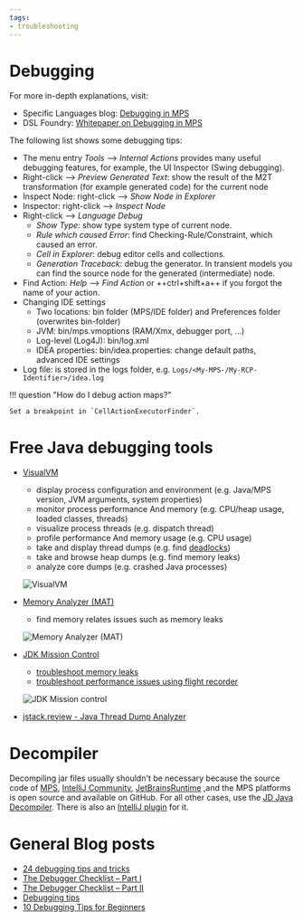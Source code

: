 ```yaml
---
tags:
- troubleshooting
---
```


# Debugging

For more in-depth explanations, visit:

- Specific Languages blog: [Debugging in MPS](https://specificlanguages.com/articles/debugging/)
- DSL Foundry: [Whitepaper on Debugging in MPS](https://dslfoundry.com/whitepaper-on-debugging-in-mps/)

The following list shows some debugging tips:

- The menu entry *Tools* --> *Internal Actions* provides many useful debugging features, for example, the UI Inspector (Swing debugging).
- Right-click --> *Preview Generated Text*: show the result of the M2T transformation (for example generated code) for the current node
- Inspect Node: right-click --> *Show Node in Explorer*
- Inspector: right-click --> *Inspect Node*
- Right-click --> *Language Debug*
    - *Show Type*: show type system type of current node.
    - *Rule which caused Error*: find Checking-Rule/Constraint, which caused an error.
    - *Cell in Explorer*: debug editor cells and collections.
    - *Generation Traceback*: debug the generator. In transient models you can find the source node for the generated (intermediate) node.
- Find Action: *Help* --> *Find Action* or ++ctrl+shift+a++ if you forgot the name of your action.
- Changing IDE settings
    - Two locations: bin folder (MPS/IDE folder) and Preferences folder (overwrites bin-folder)
    - JVM: bin/mps.vmoptions (RAM/Xmx, debugger port, …)
    - Log-level (Log4J): bin/log.xml 	
    - IDEA properties: bin/idea.properties: change default paths, advanced IDE settings
- Log file: is stored in the logs folder, e.g. `Logs/<My-MPS-/My-RCP-Identifier>/idea.log`

!!! question "How do I debug action maps?"

    Set a breakpoint in `CellActionExecutorFinder`.

# Free Java debugging tools

- [VisualVM](https://quinnkeast.medium.com/word-choices-and-language-in-ux-part-three-user-interface-labels-messages-c1a383793e6a)
    - display process configuration and environment (e.g. Java/MPS version, JVM arguments, system properties)
    - monitor process performance And memory (e.g. CPU/heap usage, loaded classes, threads)
    - visualize process threads (e.g. dispatch thread)
    - profile performance And memory usage (e.g. CPU usage)
    - take and display thread dumps (e.g. find [deadlocks](https://docs.oracle.com/javase/tutorial/essential/concurrency/deadlock.html))
    - take and browse heap dumps (e.g. find memory leaks)
    - analyze core dumps (e.g. crashed Java processes)

    ![VisualVM](visualvm.png)

- [Memory Analyzer (MAT)](https://www.eclipse.org/mat/)
    - find memory relates issues such as memory leaks

    ![Memory Analyzer (MAT)](http://www.eclipse.org/mat/about/overview.png)

- [JDK Mission Control](https://www.oracle.com/java/technologies/javase/products-jmc8-downloads.html)
    - [troubleshoot memory leaks](https://docs.oracle.com/en/java/javase/11/troubleshoot/troubleshooting-memory-leaks.html#GUID-8090B138-6E0C-4926-9659-BE739062AB75)
    - [troubleshoot performance issues using flight recorder](https://docs.oracle.com/en/java/javase/11/troubleshoot/troubleshoot-performance-issues-using-jfr.html#GUID-0FE29092-18B5-4BEB-8D8D-0CBA7A4FEA1D)

    ![JDK Mission control](https://docs.oracle.com/en/java/javase/11/troubleshoot/img/garbage_collection_performance_automated_analysis_results_7_1_2.png)

- [jstack.review - Java Thread Dump Analyzer](https://jstack.review/#tda_1_dump)

# Decompiler

Decompiling jar files usually shouldn't be necessary because the source code of [MPS](https://github.com/JetBrains/MPS), [IntelliJ Community](https://github.com/JetBrains/intellij-community), [JetBrainsRuntime](https://github.com/JetBrains/JetBrainsRuntime) ,and the MPS platforms is open source and available on GitHub. For all other cases,
use the [JD Java Decompiler](http://java-decompiler.github.io/). There is also an [IntelliJ plugin](https://plugins.jetbrains.com/plugin/7100-java-decompiler) for it.

# General Blog posts

- [24 debugging tips and tricks](https://dev.to/humblefool_2/24-debugging-tips-and-tricks-b4c)
- [The Debugger Checklist – Part I](https://talktotheduck.dev/the-debugger-checklist-part-i)
- [The Debugger Checklist – Part II](https://talktotheduck.dev/the-debugger-checklist-part-ii)
- [Debugging tips](https://jonskeet.uk/csharp/debugging.html)
- [10 Debugging Tips for Beginners](https://blog.hartleybrody.com/debugging-code-beginner/)